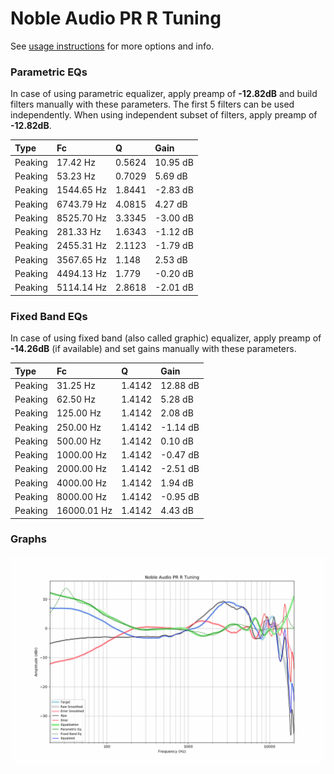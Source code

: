 # Noble Audio PR R Tuning
See [usage instructions](https://github.com/jaakkopasanen/AutoEq#usage) for more options and info.

### Parametric EQs
In case of using parametric equalizer, apply preamp of **-12.82dB** and build filters manually
with these parameters. The first 5 filters can be used independently.
When using independent subset of filters, apply preamp of **-12.82dB**.

| Type    | Fc         |      Q | Gain     |
|:--------|:-----------|:-------|:---------|
| Peaking | 17.42 Hz   | 0.5624 | 10.95 dB |
| Peaking | 53.23 Hz   | 0.7029 | 5.69 dB  |
| Peaking | 1544.65 Hz | 1.8441 | -2.83 dB |
| Peaking | 6743.79 Hz | 4.0815 | 4.27 dB  |
| Peaking | 8525.70 Hz | 3.3345 | -3.00 dB |
| Peaking | 281.33 Hz  | 1.6343 | -1.12 dB |
| Peaking | 2455.31 Hz | 2.1123 | -1.79 dB |
| Peaking | 3567.65 Hz | 1.148  | 2.53 dB  |
| Peaking | 4494.13 Hz | 1.779  | -0.20 dB |
| Peaking | 5114.14 Hz | 2.8618 | -2.01 dB |

### Fixed Band EQs
In case of using fixed band (also called graphic) equalizer, apply preamp of **-14.26dB**
(if available) and set gains manually with these parameters.

| Type    | Fc          |      Q | Gain     |
|:--------|:------------|:-------|:---------|
| Peaking | 31.25 Hz    | 1.4142 | 12.88 dB |
| Peaking | 62.50 Hz    | 1.4142 | 5.28 dB  |
| Peaking | 125.00 Hz   | 1.4142 | 2.08 dB  |
| Peaking | 250.00 Hz   | 1.4142 | -1.14 dB |
| Peaking | 500.00 Hz   | 1.4142 | 0.10 dB  |
| Peaking | 1000.00 Hz  | 1.4142 | -0.47 dB |
| Peaking | 2000.00 Hz  | 1.4142 | -2.51 dB |
| Peaking | 4000.00 Hz  | 1.4142 | 1.94 dB  |
| Peaking | 8000.00 Hz  | 1.4142 | -0.95 dB |
| Peaking | 16000.01 Hz | 1.4142 | 4.43 dB  |

### Graphs
![](./Noble%20Audio%20PR%20R%20Tuning.png)